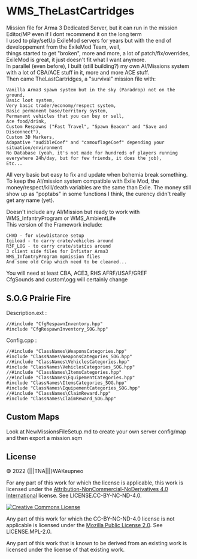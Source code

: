 # WMS_TheLastCartridges

Mission file for Arma 3 Dedicated Server, but it can run in the mission Editor/MP even if I dont recommend it on the long term<br/>
I used to play/setUp ExileMod servers for years but with the end of developpement from the ExileMod Team, well,<br/>
things started to get "broken", more and more, a lot of patch/fix/overrides, ExileMod is great, it just doesn't fit what I want anymore.<br/>
In parallel (even before), I built (still building?) my own AI/Missions system with a lot of CBA/ACE stuff in it, more and more ACE stuff.<br/>
Then came TheLastCartridges, a "survival" mission file with:<br/>

    Vanilla Arma3 spawn system but in the sky (Paradrop) not on the ground,
    Basic loot system,
    Very basic trader/economy/respect system,
    Basic permanent base/territory system,
    Permanent vehicles that you can buy or sell,
    Ace food/drink,
    Custom Respawns ("Fast Travel", "Spawn Beacon" and "Save and Disconnect"),
    Custom 3D Markers,
    Adapative "audibleCoef" and "camouflageCoef" depending your situation/environment
    No Database (yeah, it's not made for hundreds of players running everywhere 24h/day, but for few friends, it does the job),
    Etc...

All very basic but easy to fix and update when bohemia break something.<br/>
To keep the AI/mission system compatible with Exile Mod, the money/respect/kill/death variables are the same than Exile.
The money still show up as "poptabs" in some functions I think, the curency didn't really get any name (yet).

Doesn't include any AI/Mission but ready to work with WMS_InfantryProgram or WMS_AmbientLife<br/>
This version of the Framework include:

    CHVD - for viewDistance setup
    Igiload - to carry crate/vehicles around
    R3F_LOG - to carry crate/statics around
    3 client side files for Infistar Arma3
    WMS_InfantryProgram mpmission files
    And some old Crap which need to be cleaned...

You will need at least CBA, ACE3, RHS AFRF/USAF/GREF<br/>
CfgSounds and custom\ogg will certainly change<br/>

## S.O.G Prairie Fire

Description.ext : <br/>

    //#include "CfgRespawnInventory.hpp"
    #include "CfgRespawnInventory_SOG.hpp"

Config.cpp : <br/>

    //#include "ClassNames\WeaponsCategories.hpp"
    #include "ClassNames\WeaponsCategories_SOG.hpp"
    //#include "ClassNames\VehiclesCategories.hpp"
    #include "ClassNames\VehiclesCategories_SOG.hpp"
    //#include "ClassNames\ItemsCategories.hpp"
	//#include "ClassNames\EquipementCategories.hpp"
    #include "ClassNames\ItemsCategories_SOG.hpp"
	#include "ClassNames\EquipementCategories_SOG.hpp"
	//#include "ClassNames\ClaimReward.hpp"
	#include "ClassNames\ClaimReward_SOG.hpp"


## Custom Maps

Look at NewMissionsFileSetup.md to create your own server config/map and then export a mission.sqm<br/>

## License

&copy; 2022 {|||TNA|||}WAKeupneo

For any part of this work for which the license is applicable, this work is licensed under the [Attribution-NonCommercial-NoDerivatives 4.0 International](http://creativecommons.org/licenses/by-nc-nd/4.0/) license. See LICENSE.CC-BY-NC-ND-4.0.

<a rel="license" href="http://creativecommons.org/licenses/by-nc-nd/4.0/"><img alt="Creative Commons License" style="border-width:0" src="https://i.creativecommons.org/l/by-nc-nd/4.0/88x31.png" /></a>

Any part of this work for which the CC-BY-NC-ND-4.0 license is not applicable is licensed under the [Mozilla Public License 2.0](https://www.mozilla.org/en-US/MPL/2.0/). See LICENSE.MPL-2.0.

Any part of this work that is known to be derived from an existing work is licensed under the license of that existing work.

